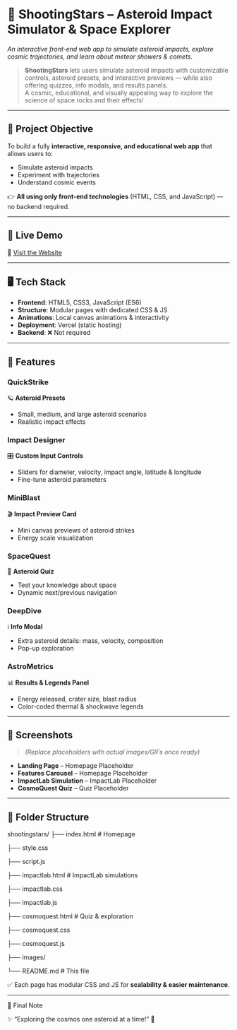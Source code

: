 # 🌠 ShootingStars – Asteroid Impact Simulator & Space Explorer
*An interactive front-end web app to simulate asteroid impacts, explore cosmic trajectories, and learn about meteor showers & comets.*

> **ShootingStars** lets users simulate asteroid impacts with customizable controls, asteroid presets, and interactive previews — while also offering quizzes, info modals, and results panels.  
> A cosmic, educational, and visually appealing way to explore the science of space rocks and their effects!

---

## 🎯 Project Objective
To build a fully **interactive, responsive, and educational web app** that allows users to:
- Simulate asteroid impacts  
- Experiment with trajectories  
- Understand cosmic events  

👉 **All using only front-end technologies** (HTML, CSS, and JavaScript) — no backend required.  

---

## 🚀 Live Demo
🔗 [Visit the Website](https://shootingstars.vercel.app)  

---

## 🖥️ Tech Stack
- **Frontend**: HTML5, CSS3, JavaScript (ES6)  
- **Structure**: Modular pages with dedicated CSS & JS  
- **Animations**: Local canvas animations & interactivity  
- **Deployment**: Vercel (static hosting)  
- **Backend**: ❌ Not required  

---

## 🌟 Features

### QuickStrike  
🪐 **Asteroid Presets**  
- Small, medium, and large asteroid scenarios  
- Realistic impact effects  

### Impact Designer  
🎛️ **Custom Input Controls**  
- Sliders for diameter, velocity, impact angle, latitude & longitude  
- Fine-tune asteroid parameters  

### MiniBlast  
🎬 **Impact Preview Card**  
- Mini canvas previews of asteroid strikes  
- Energy scale visualization  

### SpaceQuest  
🧩 **Asteroid Quiz**  
- Test your knowledge about space  
- Dynamic next/previous navigation  

### DeepDive  
ℹ️ **Info Modal**  
- Extra asteroid details: mass, velocity, composition  
- Pop-up exploration  

### AstroMetrics  
📊 **Results & Legends Panel**  
- Energy released, crater size, blast radius  
- Color-coded thermal & shockwave legends  

---

## 📸 Screenshots

> *(Replace placeholders with actual images/GIFs once ready)*

- **Landing Page** – Homepage Placeholder  
- **Features Carousel** – Homepage Placeholder  
- **ImpactLab Simulation** – ImpactLab Placeholder  
- **CosmoQuest Quiz** – Quiz Placeholder  

---

## 📁 Folder Structure
shootingstars/
├── index.html # Homepage

├── style.css

├── script.js

├── impactlab.html # ImpactLab simulations

├── impactlab.css

├── impactlab.js

├── cosmoquest.html # Quiz & exploration

├── cosmoquest.css

├── cosmoquest.js

├── images/

└── README.md # This file

✅ Each page has modular CSS and JS for **scalability & easier maintenance**.  

---

💬 Final Note

✨ “Exploring the cosmos one asteroid at a time!” 🚀


